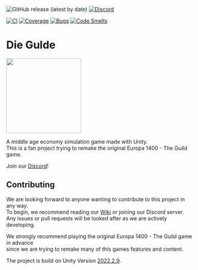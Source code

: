 ![GitHub release (latest by date)](https://img.shields.io/github/v/release/EuleMitKeule/die-gulde)
[![Discord](https://img.shields.io/discord/824534227927171092?color=7389D8&label=%20&logo=discord&logoColor=ffffff)](https://discord.gg/CPPAKarms2)

[![CI](https://github.com/EuleMitKeule/die-gulde/actions/workflows/ci.yml/badge.svg)](https://github.com/EuleMitKeule/die-gulde/actions/workflows/ci.yml)
[![Coverage](https://sonarcloud.io/api/project_badges/measure?project=europa-1400-community_die-gulde&metric=coverage)](https://sonarcloud.io/summary/new_code?id=europa-1400-community_die_die-gulde)
[![Bugs](https://sonarcloud.io/api/project_badges/measure?project=europa-1400-community_die-gulde&metric=bugs)](https://sonarcloud.io/summary/new_code?id=europa-1400-community_die-gulde)
[![Code Smells](https://sonarcloud.io/api/project_badges/measure?project=europa-1400-community_die-gulde&metric=code_smells)](https://sonarcloud.io/summary/new_code?id=europa-1400-community_die-gulde)

# Die Gulde

<img src="https://github.com/EuleMitKeule/die-gulde/blob/master/media/gulde-icon-large.png" height=200/>


A middle age economy simulation game made with Unity.<br>
This is a fan project trying to remake the original Europa 1400 - The Guild game.

Join our [Discord](https://discord.gg/CPPAKarms2)!

## Contributing
We are looking forward to anyone wanting to contribute to this project in any way.<br>
To begin, we recommend reading our [Wiki](https://europa1400-wiki.eulenet.io/s/wiki) or joining our Discord server.<br>
Any issues or pull requests will be looked after as we are actively developing.<br>

We strongly recommend playing the original Europa 1400 - The Guild game in advance<br>
since we are trying to remake many of this games features and content.

The project is build on Unity Version [2022.2.9](https://unity.com/releases/editor/whats-new/2022.2.9).
